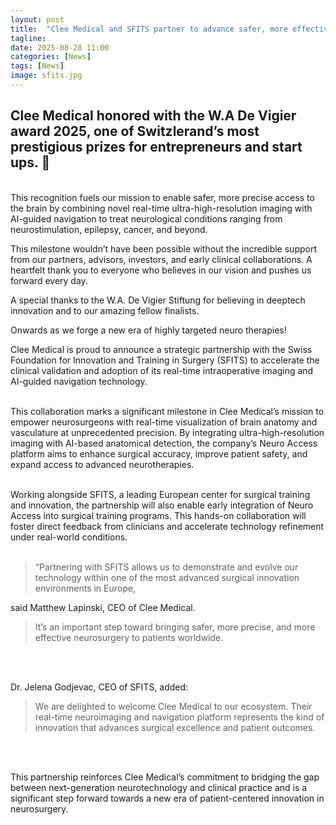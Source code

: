 ```yaml
---
layout: post
title:  "Clee Medical and SFITS partner to advance safer, more effective neurosurgery"
tagline: 
date: 2025-08-28 11:00
categories: [News]
tags: [News]
image: sfits.jpg
---
```


## Clee Medical honored with the W.A De Vigier award 2025, one of Switzlerand’s most prestigious prizes for entrepreneurs and start ups. 🎉  <br>
<br>
This recognition fuels our mission to enable safer, more precise access to the brain by combining novel real-time ultra-high-resolution imaging with AI-guided navigation to treat neurological conditions ranging from neurostimulation, epilepsy, cancer, and beyond.

This milestone wouldn’t have been possible without the incredible support from our partners, advisors, investors, and early clinical collaborations. A heartfelt thank you to everyone who believes in our vision and pushes us forward every day.

A special thanks to the W.A. De Vigier Stiftung for believing in deeptech innovation and to our amazing fellow finalists.

Onwards as we forge a new era of highly targeted neuro therapies!


Clee Medical is proud to announce a strategic partnership with the Swiss Foundation for Innovation and Training in Surgery (SFITS) to accelerate the clinical validation and adoption of its real-time intraoperative imaging and AI-guided navigation technology. <br> <br>

This collaboration marks a significant milestone in Clee Medical’s mission to empower neurosurgeons with real-time visualization of brain anatomy and vasculature at unprecedented precision. By integrating ultra-high-resolution imaging with AI-based anatomical detection, the company’s Neuro Access platform aims to enhance surgical accuracy, improve patient safety, and expand access to advanced neurotherapies. <br> <br>


Working alongside SFITS, a leading European center for surgical training and innovation, the partnership will also enable early integration of Neuro Access into surgical training programs. This hands-on collaboration will foster direct feedback from clinicians and accelerate technology refinement under real-world conditions. <br> <br>

<blockquote>
“Partnering with SFITS allows us to demonstrate and evolve our technology within one of the most advanced surgical innovation environments in Europe,</blockquote> said Matthew Lapinski, CEO of Clee Medical. <blockquote>It’s an important step toward bringing safer, more precise, and more effective neurosurgery to patients worldwide.</blockquote>

<br> <br>

Dr. Jelena Godjevac, CEO of SFITS, added: <blockquote>We are delighted to welcome Clee Medical to our ecosystem. Their real-time neuroimaging and navigation platform represents the kind of innovation that advances surgical excellence and patient outcomes.</blockquote>
<br> <br>

This partnership reinforces Clee Medical’s commitment to bridging the gap between next-generation neurotechnology and clinical practice and is a significant step forward towards a new era of patient-centered innovation in neurosurgery.
